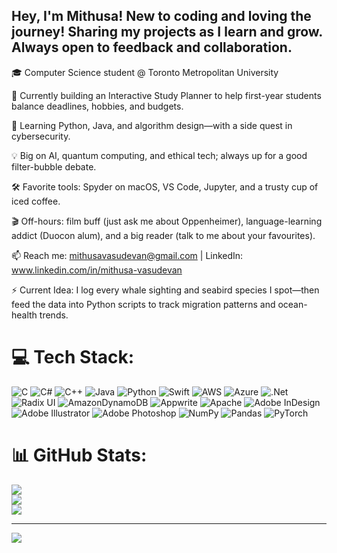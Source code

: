 ## Hey, I'm Mithusa! New to coding and loving the journey! Sharing my projects as I learn and grow. Always open to feedback and collaboration.

🎓 Computer Science student @ Toronto Metropolitan University

🔭 Currently building an Interactive Study Planner to help first-year students balance deadlines, hobbies, and budgets.

🌱 Learning Python, Java, and algorithm design—with a side quest in cybersecurity.

💡 Big on AI, quantum computing, and ethical tech; always up for a good filter-bubble debate.

🛠️ Favorite tools: Spyder on macOS, VS Code, Jupyter, and a trusty cup of iced coffee.

🎬 Off-hours: film buff (just ask me about Oppenheimer), language-learning addict (Duocon alum), and a big reader (talk to me about your favourites).

📫 Reach me: mithusavasudevan@gmail.com | LinkedIn: www.linkedin.com/in/mithusa-vasudevan 

⚡ Current Idea: I log every whale sighting and seabird species I spot—then feed the data into Python scripts to track migration patterns and ocean-health trends.


# 💻 Tech Stack:
![C](https://img.shields.io/badge/c-%2300599C.svg?style=for-the-badge&logo=c&logoColor=white) ![C#](https://img.shields.io/badge/c%23-%23239120.svg?style=for-the-badge&logo=csharp&logoColor=white) ![C++](https://img.shields.io/badge/c++-%2300599C.svg?style=for-the-badge&logo=c%2B%2B&logoColor=white) ![Java](https://img.shields.io/badge/java-%23ED8B00.svg?style=for-the-badge&logo=openjdk&logoColor=white) ![Python](https://img.shields.io/badge/python-3670A0?style=for-the-badge&logo=python&logoColor=ffdd54) ![Swift](https://img.shields.io/badge/swift-F54A2A?style=for-the-badge&logo=swift&logoColor=white) ![AWS](https://img.shields.io/badge/AWS-%23FF9900.svg?style=for-the-badge&logo=amazon-aws&logoColor=white) ![Azure](https://img.shields.io/badge/azure-%230072C6.svg?style=for-the-badge&logo=microsoftazure&logoColor=white) ![.Net](https://img.shields.io/badge/.NET-5C2D91?style=for-the-badge&logo=.net&logoColor=white) ![Radix UI](https://img.shields.io/badge/radix%20ui-161618.svg?style=for-the-badge&logo=radix-ui&logoColor=white) ![AmazonDynamoDB](https://img.shields.io/badge/Amazon%20DynamoDB-4053D6?style=for-the-badge&logo=Amazon%20DynamoDB&logoColor=white) ![Appwrite](https://img.shields.io/badge/Appwrite-%23FD366E.svg?style=for-the-badge&logo=appwrite&logoColor=white) ![Apache](https://img.shields.io/badge/apache-%23D42029.svg?style=for-the-badge&logo=apache&logoColor=white) ![Adobe InDesign](https://img.shields.io/badge/Adobe%20InDesign-49021F?style=for-the-badge&logo=adobeindesign&logoColor=FF3366) ![Adobe Illustrator](https://img.shields.io/badge/adobe%20illustrator-%23FF9A00.svg?style=for-the-badge&logo=adobe%20illustrator&logoColor=white) ![Adobe Photoshop](https://img.shields.io/badge/adobe%20photoshop-%2331A8FF.svg?style=for-the-badge&logo=adobe%20photoshop&logoColor=white) ![NumPy](https://img.shields.io/badge/numpy-%23013243.svg?style=for-the-badge&logo=numpy&logoColor=white) ![Pandas](https://img.shields.io/badge/pandas-%23150458.svg?style=for-the-badge&logo=pandas&logoColor=white) ![PyTorch](https://img.shields.io/badge/PyTorch-%23EE4C2C.svg?style=for-the-badge&logo=PyTorch&logoColor=white)
# 📊 GitHub Stats:
![](https://github-readme-stats.vercel.app/api?username=mithusavasu&theme=dracula&hide_border=false&include_all_commits=false&count_private=false)<br/>
![](https://nirzak-streak-stats.vercel.app/?user=mithusavasu&theme=dracula&hide_border=false)<br/>
![](https://github-readme-stats.vercel.app/api/top-langs/?username=mithusavasu&theme=dracula&hide_border=false&include_all_commits=false&count_private=false&layout=compact)

---
[![](https://visitcount.itsvg.in/api?id=mithusavasu&icon=0&color=0)](https://visitcount.itsvg.in)

<!-- Proudly created with GPRM ( https://gprm.itsvg.in ) -->
